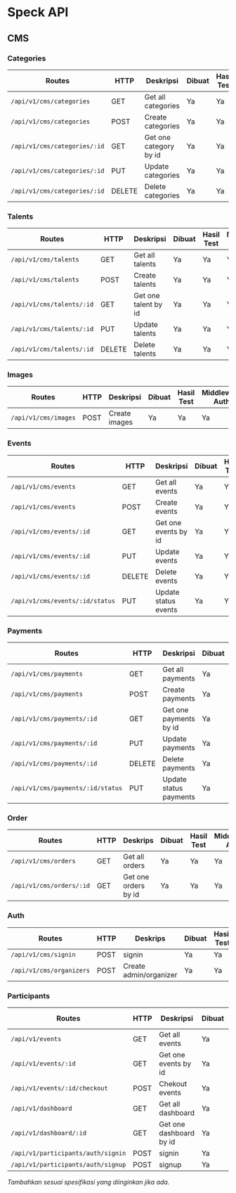 # Speck API

## CMS

### Categories

| Routes                       | HTTP   | Deskripsi              | Dibuat | Hasil Test | Middleware Auth |
| ---------------------------- | ------ | ---------------------- | ------ | ---------- | --------------- |
| `/api/v1/cms/categories`     | GET    | Get all categories     | Ya     | Ya         | Ya              |
| `/api/v1/cms/categories`     | POST   | Create categories      | Ya     | Ya         | Ya              |
| `/api/v1/cms/categories/:id` | GET    | Get one category by id | Ya     | Ya         | Ya              |
| `/api/v1/cms/categories/:id` | PUT    | Update categories      | Ya     | Ya         | Ya              |
| `/api/v1/cms/categories/:id` | DELETE | Delete categories      | Ya     | Ya         | Ya              |

### Talents

| Routes                    | HTTP   | Deskripsi            | Dibuat | Hasil Test | Middleware Auth |
| ------------------------- | ------ | -------------------- | ------ | ---------- | --------------- |
| `/api/v1/cms/talents`     | GET    | Get all talents      | Ya     | Ya         | Ya              |
| `/api/v1/cms/talents`     | POST   | Create talents       | Ya     | Ya         | Ya              |
| `/api/v1/cms/talents/:id` | GET    | Get one talent by id | Ya     | Ya         | Ya              |
| `/api/v1/cms/talents/:id` | PUT    | Update talents       | Ya     | Ya         | Ya              |
| `/api/v1/cms/talents/:id` | DELETE | Delete talents       | Ya     | Ya         | Ya              |

### Images

| Routes               | HTTP | Deskripsi     | Dibuat | Hasil Test | Middleware Auth |
| -------------------- | ---- | ------------- | ------ | ---------- | --------------- |
| `/api/v1/cms/images` | POST | Create images | Ya     | Ya         | Ya              |

### Events

| Routes                          | HTTP   | Deskripsi            | Dibuat | Hasil Test | Middleware Auth |
| ------------------------------- | ------ | -------------------- | ------ | ---------- | --------------- |
| `/api/v1/cms/events`            | GET    | Get all events       | Ya     | Ya         | Ya              |
| `/api/v1/cms/events`            | POST   | Create events        | Ya     | Ya         | Ya              |
| `/api/v1/cms/events/:id`        | GET    | Get one events by id | Ya     | Ya         | Ya              |
| `/api/v1/cms/events/:id`        | PUT    | Update events        | Ya     | Ya         | Ya              |
| `/api/v1/cms/events/:id`        | DELETE | Delete events        | Ya     | Ya         | Ya              |
| `/api/v1/cms/events/:id/status` | PUT    | Update status events | Ya     | Ya         | Ya              |

### Payments

| Routes                            | HTTP   | Deskripsi              | Dibuat | Hasil Test | Middleware Auth |
| --------------------------------- | ------ | ---------------------- | ------ | ---------- | --------------- |
| `/api/v1/cms/payments`            | GET    | Get all payments       | Ya     | Ya         | Ya              |
| `/api/v1/cms/payments`            | POST   | Create payments        | Ya     | Ya         | Ya              |
| `/api/v1/cms/payments/:id`        | GET    | Get one payments by id | Ya     | Ya         | Ya              |
| `/api/v1/cms/payments/:id`        | PUT    | Update payments        | Ya     | Ya         | Ya              |
| `/api/v1/cms/payments/:id`        | DELETE | Delete payments        | Ya     | Ya         | Ya              |
| `/api/v1/cms/payments/:id/status` | PUT    | Update status payments | Ya     | Ya         | Ya              |

### Order

| Routes                   | HTTP | Deskrips             | Dibuat | Hasil Test | Middleware Auth |
| ------------------------ | ---- | -------------------- | ------ | ---------- | --------------- |
| `/api/v1/cms/orders`     | GET  | Get all orders       | Ya     | Ya         | Ya              |
| `/api/v1/cms/orders/:id` | GET  | Get one orders by id | Ya     | Ya         | Ya              |

### Auth

| Routes                   | HTTP | Deskrips               | Dibuat | Hasil Test | Middleware Auth |
| ------------------------ | ---- | ---------------------- | ------ | ---------- | --------------- |
| `/api/v1/cms/signin`     | POST | signin                 | Ya     | Ya         | Tidak           |
| `/api/v1/cms/organizers` | POST | Create admin/organizer | Ya     | Ya         | Ya              |

### Participants

| Routes                             | HTTP | Deskripsi               | Dibuat | Hasil Test | Middleware Auth |
| ---------------------------------- | ---- | ----------------------- | ------ | ---------- | --------------- |
| `/api/v1/events`                   | GET  | Get all events          | Ya     | Ya         | Tidak           |
| `/api/v1/events/:id`               | GET  | Get one events by id    | Ya     | Ya         | Tidak           |
| `/api/v1/events/:id/checkout`      | POST | Chekout events          | Ya     | Ya         | Ya              |
| `/api/v1/dashboard`                | GET  | Get all dashboard       | Ya     | Ya         | Ya              |
| `/api/v1/dashboard/:id`            | GET  | Get one dashboard by id | Ya     | Ya         | Ya              |
| `/api/v1/participants/auth/signin` | POST | signin                  | Ya     | Ya         | Tidak           |
| `/api/v1/participants/auth/signup` | POST | signup                  | Ya     | Ya         | Tidak           |

_Tambahkan sesuai spesifikasi yang diinginkan jika ada._
